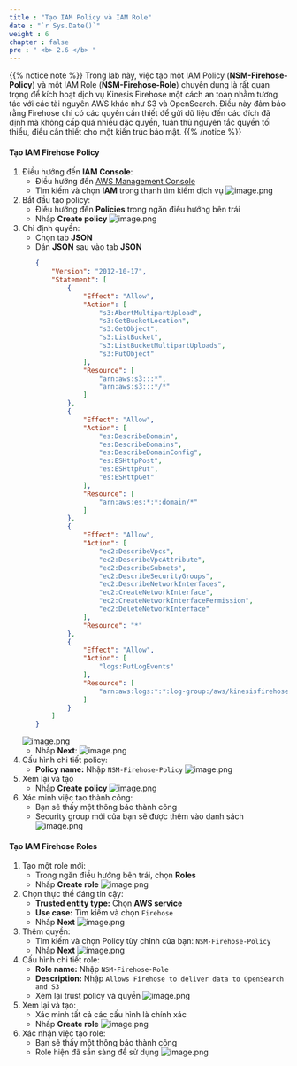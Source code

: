 ```yaml
---
title : "Tạo IAM Policy và IAM Role"
date : "`r Sys.Date()`"
weight : 6
chapter : false
pre : " <b> 2.6 </b> "
---
```


{{% notice note %}}
Trong lab này, việc tạo một IAM Policy (**NSM-Firehose-Policy**) và một IAM Role (**NSM-Firehose-Role**) chuyên dụng là rất quan trọng để kích hoạt dịch vụ Kinesis Firehose một cách an toàn nhằm tương tác với các tài nguyên AWS khác như S3 và OpenSearch. Điều này đảm bảo rằng Firehose chỉ có các quyền cần thiết để gửi dữ liệu đến các đích đã định mà không cấp quá nhiều đặc quyền, tuân thủ nguyên tắc quyền tối thiểu, điều cần thiết cho một kiến trúc bảo mật.
{{% /notice %}}

#### Tạo IAM Firehose Policy
1. Điều hướng đến **IAM Console**:
    - Điều hướng đến [AWS Management Console](https://aws.amazon.com/console/)
    - Tìm kiếm và chọn **IAM** trong thanh tìm kiếm dịch vụ
    ![image.png](/images/2/2.6/image.png)
2. Bắt đầu tạo policy:
    - Điều hướng đến **Policies** trong ngăn điều hướng bên trái
    - Nhấp **Create policy**
    ![image.png](/images/2/2.6/image%201.png)
3. Chỉ định quyền:
    - Chọn tab **JSON**
    - Dán **JSON** sau vào tab **JSON**
        ```json
        {
            "Version": "2012-10-17",
            "Statement": [
                {
                    "Effect": "Allow",
                    "Action": [
                        "s3:AbortMultipartUpload",
                        "s3:GetBucketLocation",
                        "s3:GetObject",
                        "s3:ListBucket",
                        "s3:ListBucketMultipartUploads",
                        "s3:PutObject"
                    ],
                    "Resource": [
                        "arn:aws:s3:::*",
                        "arn:aws:s3:::*/*"
                    ]
                },
                {
                    "Effect": "Allow",
                    "Action": [
                        "es:DescribeDomain",
                        "es:DescribeDomains",
                        "es:DescribeDomainConfig",
                        "es:ESHttpPost",
                        "es:ESHttpPut",
                        "es:ESHttpGet"
                    ],
                    "Resource": [
                        "arn:aws:es:*:*:domain/*"
                    ]
                },
                {
                    "Effect": "Allow",
                    "Action": [
                        "ec2:DescribeVpcs",
                        "ec2:DescribeVpcAttribute",
                        "ec2:DescribeSubnets",
                        "ec2:DescribeSecurityGroups",
                        "ec2:DescribeNetworkInterfaces",
                        "ec2:CreateNetworkInterface",
                        "ec2:CreateNetworkInterfacePermission",
                        "ec2:DeleteNetworkInterface"
                    ],
                    "Resource": "*"
                },
                {
                    "Effect": "Allow",
                    "Action": [
                        "logs:PutLogEvents"
                    ],
                    "Resource": [
                        "arn:aws:logs:*:*:log-group:/aws/kinesisfirehose/*:*"
                    ]
                }
            ]
        }
        ```
    ![image.png](/images/2/2.6/image%202.png)
    - Nhấp **Next**:
    ![image.png](/images/2/2.6/image%203.png)
4. Cấu hình chi tiết policy:
    - **Policy name:** Nhập `NSM-Firehose-Policy`
    ![image.png](/images/2/2.6/image%204.png)
5. Xem lại và tạo
    - Nhấp **Create policy**
    ![image.png](/images/2/2.6/image%205.png)
6. Xác minh việc tạo thành công:
    - Bạn sẽ thấy một thông báo thành công
    - Security group mới của bạn sẽ được thêm vào danh sách
    ![image.png](/images/2/2.6/image%206.png)
#### Tạo IAM Firehose Roles
1. Tạo một role mới:
    - Trong ngăn điều hướng bên trái, chọn **Roles**
    - Nhấp **Create role**
    ![image.png](/images/2/2.6/image%207.png)
2. Chọn thực thể đáng tin cậy:
    - **Trusted entity type:** Chọn **AWS service**
    - **Use case:** Tìm kiếm và chọn `Firehose`
    - Nhấp **Next**
    ![image.png](/images/2/2.6/image%208.png)
3. Thêm quyền:
    - Tìm kiếm và chọn Policy tùy chỉnh của bạn: `NSM-Firehose-Policy`
    - Nhấp **Next**
    ![image.png](/images/2/2.6/image%209.png)
4. Cấu hình chi tiết role:
    - **Role name:** Nhập `NSM-Firehose-Role`
    - **Description:** Nhập `Allows Firehose to deliver data to OpenSearch and S3`
    - Xem lại trust policy và quyền
    ![image.png](/images/2/2.6/image%2010.png)
5. Xem lại và tạo:
    - Xác minh tất cả các cấu hình là chính xác
    - Nhấp **Create role**
    ![image.png](/images/2/2.6/image%2011.png)
6. Xác nhận việc tạo role:
    - Bạn sẽ thấy một thông báo thành công
    - Role hiện đã sẵn sàng để sử dụng
    ![image.png](/images/2/2.6/image%2012.png)